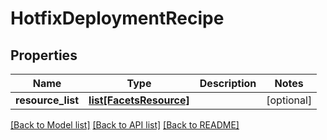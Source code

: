 # HotfixDeploymentRecipe

## Properties
Name | Type | Description | Notes
------------ | ------------- | ------------- | -------------
**resource_list** | [**list[FacetsResource]**](FacetsResource.md) |  | [optional] 

[[Back to Model list]](../README.md#documentation-for-models) [[Back to API list]](../README.md#documentation-for-api-endpoints) [[Back to README]](../README.md)


